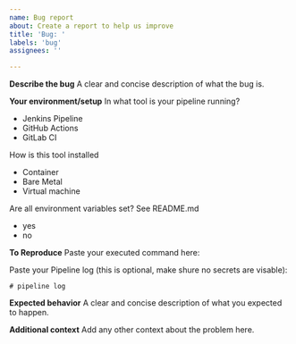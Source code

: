 ```yaml
---
name: Bug report
about: Create a report to help us improve
title: 'Bug: '
labels: 'bug'
assignees: ''

---
```


**Describe the bug**
A clear and concise description of what the bug is.

**Your environment/setup**
In what tool is your pipeline running?

- Jenkins Pipeline
- GitHub Actions
- GitLab CI

How is this tool installed

- Container
- Bare Metal
- Virtual machine

Are all environment variables set? See README.md

- yes
- no

**To Reproduce**
Paste your executed command here:

Paste your Pipeline log (this is optional, make shure no secrets are visable):

```shell
# pipeline log
```

**Expected behavior**
A clear and concise description of what you expected to happen.

**Additional context**
Add any other context about the problem here.
